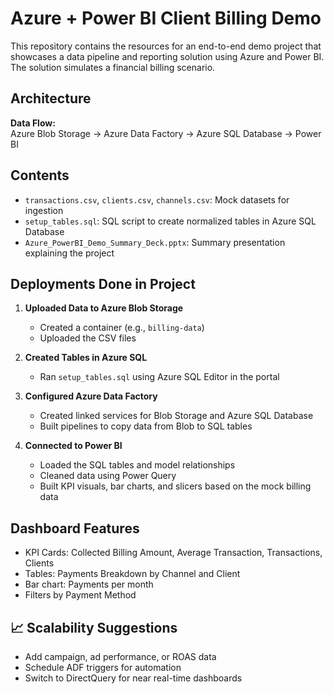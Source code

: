 # Azure + Power BI Client Billing Demo

This repository contains the resources for an end-to-end demo project that showcases a data pipeline and reporting solution using Azure and Power BI. The solution simulates a financial billing scenario.

## Architecture

**Data Flow:**  
Azure Blob Storage → Azure Data Factory → Azure SQL Database → Power BI

## Contents

- `transactions.csv`, `clients.csv`, `channels.csv`: Mock datasets for ingestion
- `setup_tables.sql`: SQL script to create normalized tables in Azure SQL Database
- `Azure_PowerBI_Demo_Summary_Deck.pptx`: Summary presentation explaining the project

## Deployments Done in Project

1. **Uploaded Data to Azure Blob Storage**
   - Created a container (e.g., `billing-data`)
   - Uploaded the CSV files

2. **Created Tables in Azure SQL**
   - Ran `setup_tables.sql` using Azure SQL Editor in the portal

3. **Configured Azure Data Factory**
   - Created linked services for Blob Storage and Azure SQL Database
   - Built pipelines to copy data from Blob to SQL tables

4. **Connected to Power BI**
   - Loaded the SQL tables and model relationships
   - Cleaned data using Power Query
   - Built KPI visuals, bar charts, and slicers based on the mock billing data

## Dashboard Features

- KPI Cards: Collected Billing Amount, Average Transaction, Transactions, Clients
- Tables: Payments Breakdown by Channel and Client
- Bar chart: Payments per month
- Filters by Payment Method

## 📈 Scalability Suggestions

- Add campaign, ad performance, or ROAS data
- Schedule ADF triggers for automation
- Switch to DirectQuery for near real-time dashboards